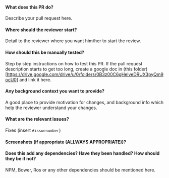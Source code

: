#### What does this PR do?
Describe your pull request here.

#### Where should the reviewer start?
Detail to the reviewer where you want him/her to start the review. 

#### How should this be manually tested?
Step by step instructions on how to test this PR. If the pull request description starts to get too long, create a google doc in (this folder)[https://drive.google.com/drive/u/0/folders/0B3z00C6gHelveDRUX3pyQm9ocU0] and link it here. 

#### Any background context you want to provide?
A good place to provide motivation for changes, and background info which help the reviewer understand your changes.  

#### What are the relevant issues?
Fixes (insert `#issuenumber`)

#### Screenshots (if appropriate (ALLWAYS APPROPRIATE))?


#### Does this add any dependencies? Have they been handled? How should they be if not?
NPM, Bower, Ros or any other dependencies should be mentioned here.
